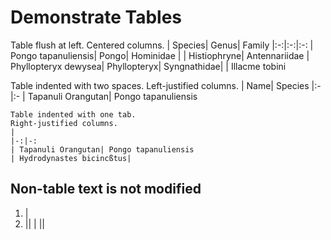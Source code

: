 # Demonstrate Tables

Table flush at left.
Centered columns.
| Species| Genus| Family
|:-:|:-:|:-:
| Pongo tapanuliensis| Pongo| Hominidae
| | Histiophryne| Antennariidae
| Phyllopteryx dewysea| Phyllopteryx| Syngnathidae|
| Illacme tobini

  Table indented with two spaces.
  Left-justified columns.
  | Name| Species
  |:-|:-
  | Tapanuli Orangutan| Pongo tapanuliensis

	Table indented with one tab.
	Right-justified columns.
	|
	|-:|-:
	| Tapanuli Orangutan| Pongo tapanuliensis
	| Hydrodynastes bicincßtus|

## Non-table text is not modified
1. |
2. ||
    |
    ||
